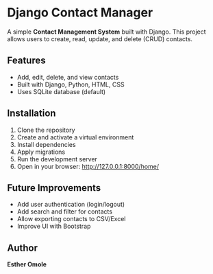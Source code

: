 # Django Contact Manager
A simple **Contact Management System** built with Django.
This project allows users to create, read, update, and delete (CRUD) contacts.
## Features
- Add, edit, delete, and view contacts
- Built with Django, Python, HTML, CSS
- Uses SQLite database (default)
## Installation
1. Clone the repository
2. Create and activate a virtual environment
3. Install dependencies
4. Apply migrations
5. Run the development server
6. Open in your browser: http://127.0.0.1:8000/home/
## Future Improvements
- Add user authentication (login/logout)
- Add search and filter for contacts
- Allow exporting contacts to CSV/Excel
- Improve UI with Bootstrap
## Author
**Esther Omole**
